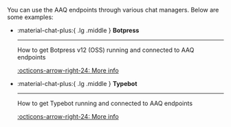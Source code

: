 You can use the AAQ endpoints through various chat managers. Below are some examples:

<div class="grid cards" markdown>

- :material-chat-plus:{ .lg .middle } __Botpress__

    ---

    How to get Botpress v12 (OSS) running and connected to AAQ endpoints

    [:octicons-arrow-right-24: More info](./botpress_v12.md)

</div>

<div class="grid cards" markdown>

- :material-chat-plus:{ .lg .middle } __Typebot__

    ---

    How to get Typebot running and connected to AAQ endpoints

    [:octicons-arrow-right-24: More info](./typebot.md)

</div>
